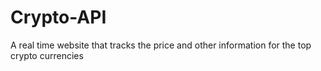 # Crypto-API
A real time website that tracks the price and other information for the top crypto currencies 
